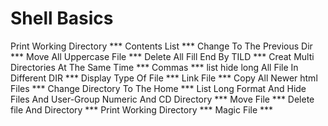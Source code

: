 <h1> Shell Basics </h1>
<p>

Print Working Directory ***
Contents List ***
Change To The Previous Dir ***
Move All Uppercase File ***
Delete All Fill End By TILD ***
Creat Multi Directories At The Same Time ***
Commas ***
list hide long All File In Different DIR ***
Display Type Of File ***
Link File ***
Copy All Newer html Files ***
Change Directory To The Home ***
List Long Format And Hide Files And User-Group Numeric And CD Directory ***
Move File ***
Delete file And Directory ***
Print Working Directory ***
Magic File ***

</p>
